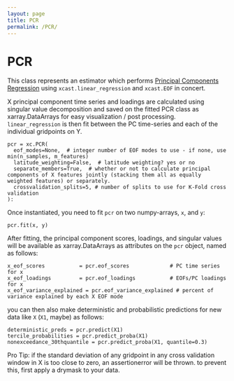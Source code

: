 ```yaml
---
layout: page
title: PCR
permalink: /PCR/
---
```


# PCR

This class represents an estimator which performs [Principal Components Regression](https://en.wikipedia.org/wiki/Principal_component_regression) using `xcast.linear_regression` and `xcast.EOF` in concert.

X  principal component time series and loadings are calculated using singular value decomposition and saved on the fitted PCR class as xarray.DataArrays for easy visualization / post processing. `linear_regression` is then fit between the PC time-series and each of the individual gridpoints on Y.   


```
pcr = xc.PCR(
  eof_modes=None,  # integer number of EOF modes to use - if none, use min(n_samples, m_features) 
  latitude_weighting=False,  # latitude weighting? yes or no
  separate_members=True,  # whether or not to calculate principal components of X features jointly (stacking them all as equally weighted features) or separately.
  crossvalidation_splits=5, # number of splits to use for K-Fold cross validation
):
```

Once instantiated, you need to fit `pcr` on two numpy-arrays, `x`, and `y`: 

``` 
pcr.fit(x, y) 
``` 

After fitting, the principal component scores, loadings, and singular values will be available as xarray.DataArrays as attributes on the `pcr` object, named as follows: 

```
x_eof_scores           = pcr.eof_scores             # PC time series for x
x_eof_loadings         = pcr.eof_loadings           # EOFs/PC loadings for x
x_eof_variance_explained = pcr.eof_variance_explained # percent of variance explained by each X EOF mode
```
you can then also make deterministic and probabilistic predictions for new data like `X` (`X1`, maybe) as follows: 

```
deterministic_preds = pcr.predict(X1)
tercile_probabilities = pcr.predict_proba(X1) 
nonexceedance_30thquantile = pcr.predict_proba(X1, quantile=0.3) 
```

Pro Tip: if the standard deviation of any gridpoint in any cross validation window in X is too close to zero, an assertionerror will be thrown. to prevent this, first apply a drymask to your data. 







